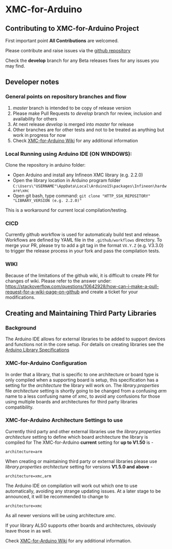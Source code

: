 # XMC-for-Arduino
## Contributing to XMC-for-Arduino Project
First important point **All Contributions** are welcomed.

Please contribute and raise issues via the [github repository](https://github.com/Infineon/XMC-for-Arduino/tree/develop) 

Check the **develop** branch for any Beta releases fixes for any issues you may find. 

## Developer notes

### General points on repository branches and flow

1. _master_ branch is intended to be copy of release version
2. Please make Pull Requests to _develop_ branch for review, inclusion and availability for others
3. At next release _develop_ is merged into _master_ for release
4. Other branches are for other tests and not to be treated as anything but work in progress for now
5. Check [XMC-for-Arduino Wiki](https://github.com/Infineon/XMC-for-Arduino/wiki) for any additional information

### Local Running using Arduino IDE (**ON WINDOWS**):
Clone the repository in arduino folder:
- Open Arduino and install any Infineon XMC library (e.g. 2.2.0)
- Open the library location in Arduino program folder
`C:\Users\"USERNAME"\AppData\Local\Arduino15\packages\Infineon\hardware\xmc`
- Open git bash, type command:
`git clone "HTTP_SSH_REPOSITORY" "LIBRARY_VERSION (e.g. 2.2.0)"`

This is a workaround for current local compilation/testing.

### CICD

Currently github workflow is used for automaticaly build test and release. Workflows are defined by YAML file in the `.github/workflows` directory. 
To merge your PR, please try to add a git tag in the format `VX.Y.Z` (e.g. V3.3.0) to trigger the release process in your fork and pass the compilation tests.

### WIKI
Because of the limitations of the github wiki, it is difficult to create PR for changes of wiki. Please refer to the answer under: https://stackoverflow.com/questions/10642928/how-can-i-make-a-pull-request-for-a-wiki-page-on-github and create a ticket for your modifications.

## Creating and Maintaining Third Party Libraries
### Background
The Arduino IDE allows for external libraries to be added to support devices and functions
not in the core setup. For details on creating libraries see the 
[Arduino Library Specifications](https://arduino.github.io/arduino-cli/library-specification/)
### XMC-for-Arduino Configuration
In order that a library, that is specific to one architecture or board type is only 
compiled when a supporting board is setup, this specification has a setting for the 
*architecture* the library will work on. The *library.properties* file *architecture* 
setting is shortly going to be changed from a confusing *arm* name to a less confusing 
name of *xmc*, to avoid any confusions for those using multiple boards and architectures 
for third party libraries compatibility.
### XMC-for-Arduino Architecture Settings to use
Currently third party and other external libraries use the *library.properties* 
*architecture* setting to define which board architecture the library is compiled for
The XMC-for-Arduino **current** setting for **up to V1.50** is -
~~~
architecture=arm
~~~

When creating or maintaining third party or external libraries please use *library.properties* 
*architecture* setting for versions **V1.5.0 and above** -
~~~
architecture=xmc,arm
~~~
The Arduino IDE on compilation will work out which one to use automatically, avoiding any strange updating issues.
At a later stage to be announced, it will be recommended to change to
~~~
architecture=xmc
~~~
As all newer versions will be using architecture *xmc*.

If your library ALSO supports other boards and architectures, obviously leave those in as well.

Check [XMC-for-Arduino Wiki](https://github.com/Infineon/XMC-for-Arduino/wiki) for any additional information.